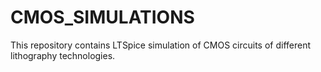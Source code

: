 # CMOS_SIMULATIONS
This repository contains LTSpice simulation of CMOS circuits of different lithography technologies.

